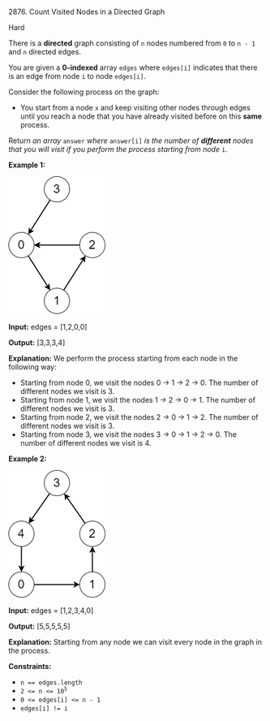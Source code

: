 2876\. Count Visited Nodes in a Directed Graph

Hard

There is a **directed** graph consisting of `n` nodes numbered from `0` to `n - 1` and `n` directed edges.

You are given a **0-indexed** array `edges` where `edges[i]` indicates that there is an edge from node `i` to node `edges[i]`.

Consider the following process on the graph:

*   You start from a node `x` and keep visiting other nodes through edges until you reach a node that you have already visited before on this **same** process.

Return _an array_ `answer` _where_ `answer[i]` _is the number of **different** nodes that you will visit if you perform the process starting from node_ `i`.

**Example 1:**

![](graaphdrawio-1.png)

**Input:** edges = [1,2,0,0]

**Output:** [3,3,3,4]

**Explanation:** We perform the process starting from each node in the following way:
- Starting from node 0, we visit the nodes 0 -> 1 -> 2 -> 0. The number of different nodes we visit is 3. 
- Starting from node 1, we visit the nodes 1 -> 2 -> 0 -> 1. The number of different nodes we visit is 3. 
- Starting from node 2, we visit the nodes 2 -> 0 -> 1 -> 2. The number of different nodes we visit is 3. 
- Starting from node 3, we visit the nodes 3 -> 0 -> 1 -> 2 -> 0. The number of different nodes we visit is 4.

**Example 2:**

![](graaph2drawio.png)

**Input:** edges = [1,2,3,4,0]

**Output:** [5,5,5,5,5]

**Explanation:** Starting from any node we can visit every node in the graph in the process.

**Constraints:**

*   `n == edges.length`
*   <code>2 <= n <= 10<sup>5</sup></code>
*   `0 <= edges[i] <= n - 1`
*   `edges[i] != i`